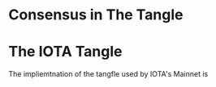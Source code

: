 # Consensus in The Tangle





# The IOTA Tangle

The impliemtnation of the tangfle used by IOTA's Mainnet is 